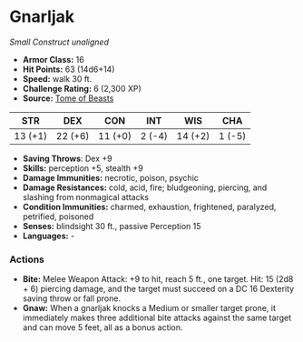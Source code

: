 # Gnarljak

*Small* *Construct* *unaligned*

- **Armor Class:** 16
- **Hit Points:** 63 (14d6+14)
- **Speed:** walk 30 ft.
- **Challenge Rating:** 6 (2,300 XP)
- **Source:** [Tome of Beasts](https://koboldpress.com/kpstore/product/tome-of-beasts-for-5th-edition-print/)

| STR | DEX | CON | INT | WIS | CHA |
| --- | --- | --- | --- | --- | --- |
| 13 (+1) | 22 (+6) | 11 (+0) | 2 (-4) | 14 (+2) | 1 (-5) |

- **Saving Throws**: Dex +9
- **Skills:** perception +5, stealth +9
- **Damage Immunities:** necrotic, poison, psychic
- **Damage Resistances:** cold, acid, fire; bludgeoning, piercing, and slashing from nonmagical attacks
- **Condition Immunities:** charmed, exhaustion, frightened, paralyzed, petrified, poisoned
- **Senses:** blindsight 30 ft., passive Perception 15
- **Languages:** -
### Actions
- **Bite:** Melee Weapon Attack: +9 to hit, reach 5 ft., one target. Hit: 15 (2d8 + 6) piercing damage, and the target must succeed on a DC 16 Dexterity saving throw or fall prone.
- **Gnaw:** When a gnarljak knocks a Medium or smaller target prone, it immediately makes three additional bite attacks against the same target and can move 5 feet, all as a bonus action.
